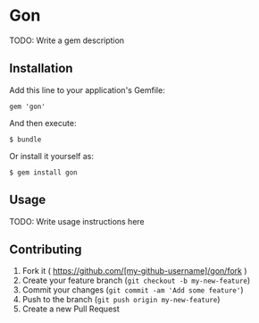 # Gon

TODO: Write a gem description

## Installation

Add this line to your application's Gemfile:

    gem 'gon'

And then execute:

    $ bundle

Or install it yourself as:

    $ gem install gon

## Usage

TODO: Write usage instructions here

## Contributing

1. Fork it ( https://github.com/[my-github-username]/gon/fork )
2. Create your feature branch (`git checkout -b my-new-feature`)
3. Commit your changes (`git commit -am 'Add some feature'`)
4. Push to the branch (`git push origin my-new-feature`)
5. Create a new Pull Request
